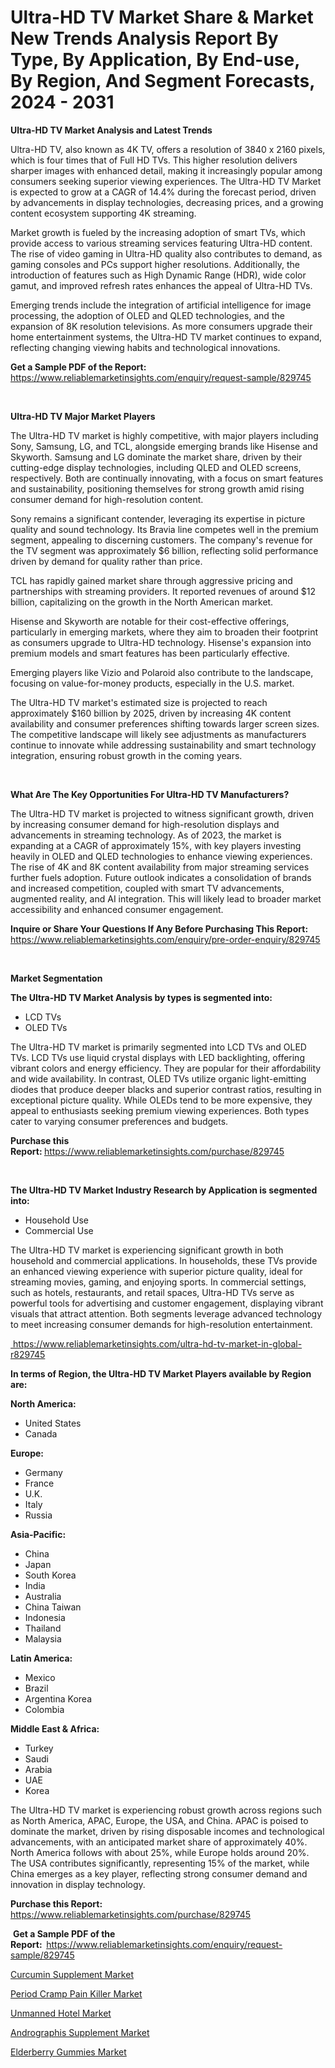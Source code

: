 <p><h1>Ultra-HD TV Market Share & Market New Trends Analysis Report By Type, By Application, By End-use, By Region, And Segment Forecasts, 2024 - 2031</h1></p><p><strong>Ultra-HD TV Market Analysis and Latest Trends</strong></p>
<p><p>Ultra-HD TV, also known as 4K TV, offers a resolution of 3840 x 2160 pixels, which is four times that of Full HD TVs. This higher resolution delivers sharper images with enhanced detail, making it increasingly popular among consumers seeking superior viewing experiences. The Ultra-HD TV Market is expected to grow at a CAGR of 14.4% during the forecast period, driven by advancements in display technologies, decreasing prices, and a growing content ecosystem supporting 4K streaming.</p><p>Market growth is fueled by the increasing adoption of smart TVs, which provide access to various streaming services featuring Ultra-HD content. The rise of video gaming in Ultra-HD quality also contributes to demand, as gaming consoles and PCs support higher resolutions. Additionally, the introduction of features such as High Dynamic Range (HDR), wide color gamut, and improved refresh rates enhances the appeal of Ultra-HD TVs.</p><p>Emerging trends include the integration of artificial intelligence for image processing, the adoption of OLED and QLED technologies, and the expansion of 8K resolution televisions. As more consumers upgrade their home entertainment systems, the Ultra-HD TV market continues to expand, reflecting changing viewing habits and technological innovations.</p></p>
<p><strong>Get a Sample PDF of the Report:&nbsp;</strong> <a href="https://www.reliablemarketinsights.com/enquiry/request-sample/829745?utm_campaign=1338&utm_medium=2&utm_source=Github&utm_content=ia&utm_term=08102024&utm_id=ultra-hd-tv">https://www.reliablemarketinsights.com/enquiry/request-sample/829745</a></p>
<p>&nbsp;</p>
<p><strong>Ultra-HD TV Major Market Players</strong></p>
<p><p>The Ultra-HD TV market is highly competitive, with major players including Sony, Samsung, LG, and TCL, alongside emerging brands like Hisense and Skyworth. Samsung and LG dominate the market share, driven by their cutting-edge display technologies, including QLED and OLED screens, respectively. Both are continually innovating, with a focus on smart features and sustainability, positioning themselves for strong growth amid rising consumer demand for high-resolution content.</p><p>Sony remains a significant contender, leveraging its expertise in picture quality and sound technology. Its Bravia line competes well in the premium segment, appealing to discerning customers. The company's revenue for the TV segment was approximately $6 billion, reflecting solid performance driven by demand for quality rather than price.</p><p>TCL has rapidly gained market share through aggressive pricing and partnerships with streaming providers. It reported revenues of around $12 billion, capitalizing on the growth in the North American market.</p><p>Hisense and Skyworth are notable for their cost-effective offerings, particularly in emerging markets, where they aim to broaden their footprint as consumers upgrade to Ultra-HD technology. Hisense's expansion into premium models and smart features has been particularly effective.</p><p>Emerging players like Vizio and Polaroid also contribute to the landscape, focusing on value-for-money products, especially in the U.S. market.</p><p>The Ultra-HD TV market's estimated size is projected to reach approximately $160 billion by 2025, driven by increasing 4K content availability and consumer preferences shifting towards larger screen sizes. The competitive landscape will likely see adjustments as manufacturers continue to innovate while addressing sustainability and smart technology integration, ensuring robust growth in the coming years.</p></p>
<p>&nbsp;</p>
<p><strong>What Are The Key Opportunities For Ultra-HD TV Manufacturers?</strong></p>
<p><p>The Ultra-HD TV market is projected to witness significant growth, driven by increasing consumer demand for high-resolution displays and advancements in streaming technology. As of 2023, the market is expanding at a CAGR of approximately 15%, with key players investing heavily in OLED and QLED technologies to enhance viewing experiences. The rise of 4K and 8K content availability from major streaming services further fuels adoption. Future outlook indicates a consolidation of brands and increased competition, coupled with smart TV advancements, augmented reality, and AI integration. This will likely lead to broader market accessibility and enhanced consumer engagement.</p></p>
<p><strong>Inquire or Share Your Questions If Any Before Purchasing This Report:</strong> <a href="https://www.reliablemarketinsights.com/enquiry/pre-order-enquiry/829745?utm_campaign=1338&utm_medium=2&utm_source=Github&utm_content=ia&utm_term=08102024&utm_id=ultra-hd-tv">https://www.reliablemarketinsights.com/enquiry/pre-order-enquiry/829745</a></p>
<p>&nbsp;</p>
<p><strong>Market Segmentation</strong></p>
<p><strong>The Ultra-HD TV Market Analysis by types is segmented into:</strong></p>
<p><ul><li>LCD TVs</li><li>OLED TVs</li></ul></p>
<p><p>The Ultra-HD TV market is primarily segmented into LCD TVs and OLED TVs. LCD TVs use liquid crystal displays with LED backlighting, offering vibrant colors and energy efficiency. They are popular for their affordability and wide availability. In contrast, OLED TVs utilize organic light-emitting diodes that produce deeper blacks and superior contrast ratios, resulting in exceptional picture quality. While OLEDs tend to be more expensive, they appeal to enthusiasts seeking premium viewing experiences. Both types cater to varying consumer preferences and budgets.</p></p>
<p><strong>Purchase this Report:&nbsp;</strong><a href="https://www.reliablemarketinsights.com/purchase/829745?utm_campaign=1338&utm_medium=2&utm_source=Github&utm_content=ia&utm_term=08102024&utm_id=ultra-hd-tv">https://www.reliablemarketinsights.com/purchase/829745</a></p>
<p>&nbsp;</p>
<p><strong>The Ultra-HD TV Market Industry Research by Application is segmented into:</strong></p>
<p><ul><li>Household Use</li><li>Commercial Use</li></ul></p>
<p><p>The Ultra-HD TV market is experiencing significant growth in both household and commercial applications. In households, these TVs provide an enhanced viewing experience with superior picture quality, ideal for streaming movies, gaming, and enjoying sports. In commercial settings, such as hotels, restaurants, and retail spaces, Ultra-HD TVs serve as powerful tools for advertising and customer engagement, displaying vibrant visuals that attract attention. Both segments leverage advanced technology to meet increasing consumer demands for high-resolution entertainment.</p></p>
<p><a href="https://www.reliablemarketinsights.com/ultra-hd-tv-market-in-global-r829745?utm_campaign=1338&utm_medium=2&utm_source=Github&utm_content=ia&utm_term=08102024&utm_id=ultra-hd-tv">&nbsp;https://www.reliablemarketinsights.com/ultra-hd-tv-market-in-global-r829745</a></p>
<p><strong>In terms of Region, the Ultra-HD TV Market Players available by Region are:</strong></p>
<p>
    <p> <strong> North America: </strong>
        <ul>
            <li>United States</li>
            <li>Canada</li>
        </ul>
        </p> 
    <p> <strong> Europe: </strong>
        <ul>
            <li>Germany</li>
            <li>France</li>
            <li>U.K.</li>
            <li>Italy</li>
            <li>Russia</li>
        </ul>
        </p> 
    <p> <strong> Asia-Pacific: </strong>
        <ul>
            <li>China</li>
            <li>Japan</li>
            <li>South Korea</li>
            <li>India</li>
            <li>Australia</li>
            <li>China Taiwan</li>
            <li>Indonesia</li>
            <li>Thailand</li>
            <li>Malaysia</li>
        </ul>
        </p> 
    <p> <strong> Latin America: </strong>
        <ul>
            <li>Mexico</li>
            <li>Brazil</li>
            <li>Argentina Korea</li>
            <li>Colombia</li>
        </ul>
        </p> 
    <p> <strong> Middle East & Africa: </strong>
        <ul>
            <li>Turkey</li>
            <li>Saudi</li>
            <li>Arabia</li>
            <li>UAE</li>
            <li>Korea</li>
        </ul>
    </p>
    </p>
<p><p>The Ultra-HD TV market is experiencing robust growth across regions such as North America, APAC, Europe, the USA, and China. APAC is poised to dominate the market, driven by rising disposable incomes and technological advancements, with an anticipated market share of approximately 40%. North America follows with about 25%, while Europe holds around 20%. The USA contributes significantly, representing 15% of the market, while China emerges as a key player, reflecting strong consumer demand and innovation in display technology.</p></p>
<p><strong>Purchase this Report: </strong><a href="https://www.reliablemarketinsights.com/purchase/829745?utm_campaign=1338&utm_medium=2&utm_source=Github&utm_content=ia&utm_term=08102024&utm_id=ultra-hd-tv">https://www.reliablemarketinsights.com/purchase/829745</a></p>
<p>&nbsp;<strong>Get a Sample PDF of the Report:&nbsp;&nbsp;</strong><a href="https://www.reliablemarketinsights.com/enquiry/request-sample/829745?utm_campaign=1338&utm_medium=2&utm_source=Github&utm_content=ia&utm_term=08102024&utm_id=ultra-hd-tv">https://www.reliablemarketinsights.com/enquiry/request-sample/829745</a></p>
<p><strong></strong></p>
<p><p><a href="https://www.linkedin.com/pulse/curcumin-supplement-spectrum-usage-patterns-sector-evolution-ojfbe?utm_campaign=1338&utm_medium=2&utm_source=Github&utm_content=ia&utm_term=08102024&utm_id=ultra-hd-tv">Curcumin Supplement Market</a></p><p><a href="https://www.linkedin.com/pulse/global-period-cramp-pain-killer-market-focus-product-type-tugxe?utm_campaign=1338&utm_medium=2&utm_source=Github&utm_content=ia&utm_term=08102024&utm_id=ultra-hd-tv">Period Cramp Pain Killer Market</a></p><p><a href="https://www.linkedin.com/pulse/unmanned-hotel-market-velocity-123-cagr-trajectory-2024-2031-v4uvf?utm_campaign=1338&utm_medium=2&utm_source=Github&utm_content=ia&utm_term=08102024&utm_id=ultra-hd-tv">Unmanned Hotel Market</a></p><p><a href="https://www.linkedin.com/pulse/andrographis-supplement-market-global-insights-regional-analysis-haouf?utm_campaign=1338&utm_medium=2&utm_source=Github&utm_content=ia&utm_term=08102024&utm_id=ultra-hd-tv">Andrographis Supplement Market</a></p><p><a href="https://www.linkedin.com/pulse/elderberry-gummies-market-outlook-complete-industry-analysis-srrgf?utm_campaign=1338&utm_medium=2&utm_source=Github&utm_content=ia&utm_term=08102024&utm_id=ultra-hd-tv">Elderberry Gummies Market</a></p></p>